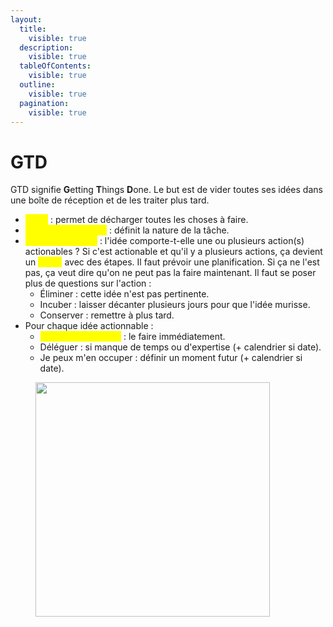 ```yaml
---
layout:
  title:
    visible: true
  description:
    visible: true
  tableOfContents:
    visible: true
  outline:
    visible: true
  pagination:
    visible: true
---
```


# GTD

GTD signifie **G**etting **T**hings **D**one. Le but est de vider toutes ses idées dans une boîte de réception et de les traiter plus tard.

* <mark style="color:yellow;">Inbox</mark> : permet de décharger toutes les choses à faire.
* <mark style="color:yellow;">Qu'est-ce que c'est</mark> : définit la nature de la tâche.
* <mark style="color:yellow;">Est-ce actionable</mark> : l'idée comporte-t-elle une ou plusieurs action(s) actionables ? Si c'est actionable et qu'il y a plusieurs actions, ça devient un <mark style="color:yellow;">projet</mark> avec des étapes. Il faut prévoir une planification. Si ça ne l'est pas, ça veut dire qu'on ne peut pas la faire maintenant. Il faut se poser plus de questions sur l'action :&#x20;
  * Éliminer : cette idée n'est pas pertinente.
  * Incuber : laisser décanter plusieurs jours pour que l'idée murisse.
  * Conserver : remettre à plus tard.
* Pour chaque idée actionnable :&#x20;
  * <mark style="color:yellow;">Moins de 2 minutes</mark> : le faire immédiatement.
  * Déléguer : si manque de temps ou d'expertise (+ calendrier si date).
  * Je peux m'en occuper : définir un moment futur (+ calendrier si date).

<figure><img src="https://everlaab.com/wp-content/uploads/2020/04/me%CC%81thode-GTD.png" alt="" width="375"><figcaption></figcaption></figure>
